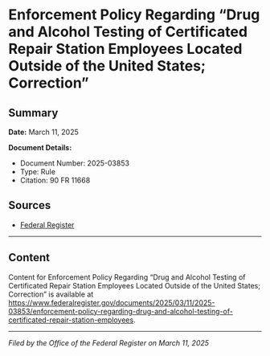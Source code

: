 # Enforcement Policy Regarding “Drug and Alcohol Testing of Certificated Repair Station Employees Located Outside of the United States; Correction”

## Summary

**Date:** March 11, 2025

**Document Details:**
- Document Number: 2025-03853
- Type: Rule
- Citation: 90 FR 11668

## Sources
- [Federal Register](https://www.federalregister.gov/documents/2025/03/11/2025-03853/enforcement-policy-regarding-drug-and-alcohol-testing-of-certificated-repair-station-employees)

---

## Content

Content for Enforcement Policy Regarding “Drug and Alcohol Testing of Certificated Repair Station Employees Located Outside of the United States; Correction” is available at https://www.federalregister.gov/documents/2025/03/11/2025-03853/enforcement-policy-regarding-drug-and-alcohol-testing-of-certificated-repair-station-employees.

---

*Filed by the Office of the Federal Register on March 11, 2025*
